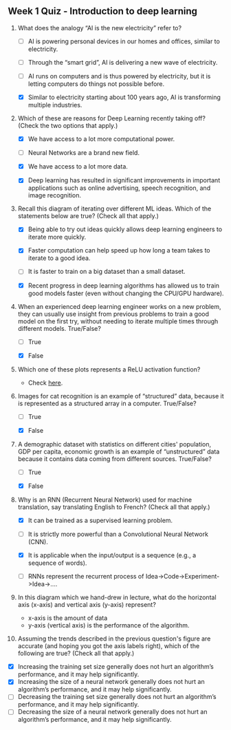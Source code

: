 ## Week 1 Quiz - Introduction to deep learning

1. What does the analogy “AI is the new electricity” refer to?

    - [ ] AI is powering personal devices in our homes and offices, similar to electricity.
    - [ ] Through the “smart grid”, AI is delivering a new wave of electricity.
    - [ ] AI runs on computers and is thus powered by electricity, but it is letting computers do things not possible before.
    - [x] Similar to electricity starting about 100 years ago, AI is transforming multiple industries.

    

2. Which of these are reasons for Deep Learning recently taking off? (Check the two options that apply.)

    - [x] We have access to a lot more computational power.
    
    - [ ] Neural Networks are a brand new field.
    - [x] We have access to a lot more data.
    - [x] Deep learning has resulted in significant improvements in important applications such as online advertising, speech recognition, and image recognition.
    
    
    
3. Recall this diagram of iterating over different ML ideas. Which of the statements below are true? (Check all that apply.)

    - [x] Being able to try out ideas quickly allows deep learning engineers to iterate more quickly.
    - [x] Faster computation can help speed up how long a team takes to iterate to a good idea. 
    - [ ] It is faster to train on a big dataset than a small dataset.
    - [x] Recent progress in deep learning algorithms has allowed us to train good models faster (even without changing the CPU/GPU hardware).

    

4. When an experienced deep learning engineer works on a new problem, they can usually use insight from previous problems to train a good model on the first try, without needing to iterate multiple times through different models. True/False?

    - [ ] True
    - [x] False
    
    

5. Which one of these plots represents a ReLU activation function?

    - Check [here](https://en.wikipedia.org/wiki/Rectifier_(neural_networks)).
    
    
    
6. Images for cat recognition is an example of “structured” data, because it is represented as a structured array in a computer. True/False?
  
    - [ ] True
    - [x] False
    
    
    
7. A demographic dataset with statistics on different cities' population, GDP per capita, economic growth is an example of “unstructured” data because it contains data coming from different sources. True/False?
  
    - [ ] True
    - [x] False
    
    
    
8. Why is an RNN (Recurrent Neural Network) used for machine translation, say translating English to French? (Check all that apply.)

    - [x] It can be trained as a supervised learning problem.
    - [ ] It is strictly more powerful than a Convolutional Neural Network (CNN).
    - [x] It is applicable when the input/output is a sequence (e.g., a sequence of words).
    - [ ] RNNs represent the recurrent process of Idea->Code->Experiment->Idea->....

    

9. In this diagram which we hand-drew in lecture, what do the horizontal axis (x-axis) and vertical axis (y-axis) represent?

    - x-axis is the amount of data
    - y-axis (vertical axis) is the performance of the algorithm.

    

10. Assuming the trends described in the previous question's figure are accurate (and hoping you got the axis labels right), which of the following are true? (Check all that apply.)

   - [x] Increasing the training set size generally does not hurt an algorithm’s performance, and it may help significantly.
   - [x] Increasing the size of a neural network generally does not hurt an algorithm’s performance, and it may help significantly.
   - [ ] Decreasing the training set size generally does not hurt an algorithm’s performance, and it may help significantly.
   - [ ] Decreasing the size of a neural network generally does not hurt an algorithm’s performance, and it may help significantly.